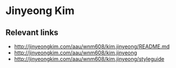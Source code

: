 # Jinyeong Kim

## Relevant links
- http://jinyeongkim.com/aau/wnm608/kim.jinyeong/README.md
- http://jinyeongkim.com/aau/wnm608/kim.jinyeong
- http://jinyeongkim.com/aau/wnm608/kim.jinyeong/styleguide